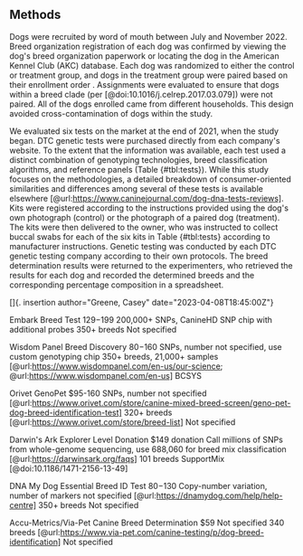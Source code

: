 ## Methods

Dogs were recruited by word of mouth between July and November 2022.
Breed organization registration of each dog was confirmed by viewing the dog's breed organization paperwork or locating the dog in the American Kennel Club (AKC) database.
Each dog was randomized to either the control or treatment group, and dogs in the treatment group were paired based on their enrollment order .
Assignments were evaluated to ensure that dogs within a breed clade (per [@doi:10.1016/j.celrep.2017.03.079]) were not paired.
All of the dogs enrolled came from different households.
This design avoided cross-contamination of dogs within the study.

We evaluated six tests on the market at the end of 2021, when the study began.
DTC genetic tests were purchased directly from each company's website.
To the extent that the information was available, each test used a distinct combination of genotyping technologies, breed classification algorithms, and reference panels (Table {#tbl:tests}).
While this study focuses on the methodologies, a detailed breakdown of consumer-oriented similarities and differences among several of these tests is available elsewhere [@url:https://www.caninejournal.com/dog-dna-tests-reviews].
Kits were registered according to the instructions provided using the dog's own photograph (control) or the photograph of a paired dog (treatment).
The kits were then delivered to the owner, who was instructed to collect buccal swabs for each of the six kits in Table {#tbl:tests}  according to manufacturer instructions.
Genetic testing was conducted by each DTC genetic testing company according to their own protocols.
The breed determination results were returned to the experimenters, who retrieved the results for each dog and recorded the determined breeds and the corresponding percentage composition in a spreadsheet.

[]{.
insertion author="Greene, Casey" date="2023-04-08T18:45:00Z"}




Embark Breed Test                                 $129-$199                200,000+ SNPs, CanineHD SNP chip with additional probes                                               350+ breeds                            Not specified

Wisdom Panel Breed Discovery                      $80-$160                 SNPs, number not specified, use custom genotyping chip                                                350+ breeds, 21,000+ samples [@url:https://www.wisdompanel.com/en-us/our-science; @url:https://www.wisdompanel.com/en-us]   BCSYS

Orivet GenoPet                                    $95-160                   SNPs, number not specified [@url:https://www.orivet.com/store/canine-mixed-breed-screen/geno-pet-dog-breed-identification-test]                                                                      320+ breeds [@url:https://www.orivet.com/store/breed-list]                      Not specified

Darwin's Ark Explorer Level Donation              $149 donation             Call millions of SNPs from whole-genome sequencing, use 688,060 for breed mix classification [@url:https://darwinsark.org/faqs]   101 breeds                             SupportMix [@doi:10.1186/1471-2156-13-49]

DNA My Dog Essential Breed ID Test                $80-$130                 Copy-number variation, number of markers not specified [@url:https://dnamydog.com/help/help-centre]                                         350+ breeds                            Not specified

Accu-Metrics/Via-Pet Canine Breed Determination   $59                       Not specified                                                                                         340 breeds [@url:https://www.via-pet.com/canine-testing/p/dog-breed-identification]                      Not specified





